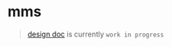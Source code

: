 # mms

> [design doc](https://www.notion.so/mms-design-doc-1ca5369453458017b097fd47e5f00d39?pvs=4)
> is currently `work in progress`

